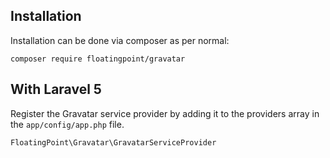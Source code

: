 ## Installation

Installation can be done via composer as per normal:

    composer require floatingpoint/gravatar

## With Laravel 5

Register the Gravatar service provider by adding it to the providers array in the `app/config/app.php` file.

```
FloatingPoint\Gravatar\GravatarServiceProvider
```
